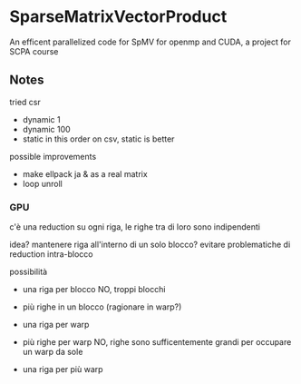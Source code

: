 # SparseMatrixVectorProduct
An efficent parallelized code for SpMV for openmp and CUDA, a project for SCPA course

## Notes

tried csr
- dynamic 1
- dynamic 100
- static
in this order on csv, static is better

possible improvements
- make ellpack ja & as a real matrix
- loop unroll

### GPU

c'è una reduction su ogni riga, le righe tra di loro sono indipendenti

idea? mantenere riga all'interno di un solo blocco? evitare problematiche di reduction intra-blocco

possibilità
- una riga per blocco NO, troppi blocchi
- più righe in un blocco (ragionare in warp?)

- una riga per warp
- più righe per warp NO, righe sono sufficentemente grandi per occupare un warp da sole
- una riga per più warp
